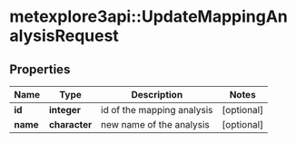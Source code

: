 # metexplore3api::UpdateMappingAnalysisRequest


## Properties
Name | Type | Description | Notes
------------ | ------------- | ------------- | -------------
**id** | **integer** | id of the mapping analysis | [optional] 
**name** | **character** | new name of the analysis | [optional] 


